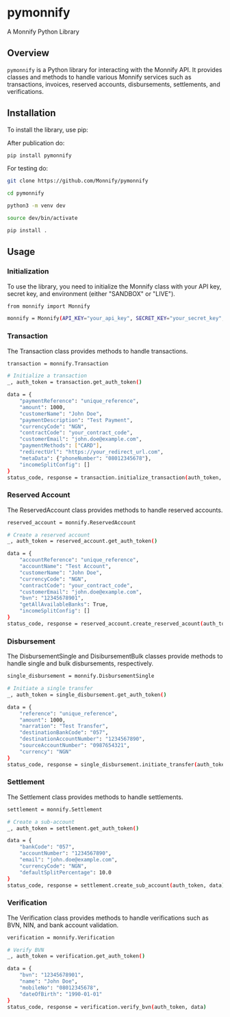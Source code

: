# pymonnify
A Monnify Python Library

## Overview

`pymonnify` is a Python library for interacting with the Monnify API. It provides classes and methods to handle various Monnify services such as transactions, invoices, reserved accounts, disbursements, settlements, and verifications.

## Installation

To install the library, use pip:

After publication do:

```sh
pip install pymonnify 
```

For testing do:
```sh
git clone https://github.com/Monnify/pymonnify

cd pymonnify

python3 -m venv dev

source dev/bin/activate

pip install .
```

## Usage

### Initialization
To use the library, you need to initialize the Monnify class with your API key, secret key, and environment (either "SANDBOX" or "LIVE").

```sh
from monnify import Monnify

monnify = Monnify(API_KEY="your_api_key", SECRET_KEY="your_secret_key", ENV="SANDBOX")
```

### Transaction
The Transaction class provides methods to handle transactions.

```sh
transaction = monnify.Transaction

# Initialize a transaction
_, auth_token = transaction.get_auth_token()

data = {
    "paymentReference": "unique_reference",
    "amount": 1000,
    "customerName": "John Doe",
    "paymentDescription": "Test Payment",
    "currencyCode": "NGN",
    "contractCode": "your_contract_code",
    "customerEmail": "john.doe@example.com",
    "paymentMethods": ["CARD"],
    "redirectUrl": "https://your_redirect_url.com",
    "metaData": {"phoneNumber": "08012345678"},
    "incomeSplitConfig": []
}
status_code, response = transaction.initialize_transaction(auth_token, data)
```



### Reserved Account
The ReservedAccount class provides methods to handle reserved accounts.

```sh
reserved_account = monnify.ReservedAccount

# Create a reserved account
_, auth_token = reserved_account.get_auth_token()

data = {
    "accountReference": "unique_reference",
    "accountName": "Test Account",
    "customerName": "John Doe",
    "currencyCode": "NGN",
    "contractCode": "your_contract_code",
    "customerEmail": "john.doe@example.com",
    "bvn": "12345678901",
    "getAllAvailableBanks": True,
    "incomeSplitConfig": []
}
status_code, response = reserved_account.create_reserved_acount(auth_token, data)
```


### Disbursement

The DisbursementSingle and DisibursementBulk classes provide methods to handle single and bulk disbursements, respectively.

```sh
single_disbursement = monnify.DisbursementSingle

# Initiate a single transfer
_, auth_token = single_disbursement.get_auth_token()

data = {
    "reference": "unique_reference",
    "amount": 1000,
    "narration": "Test Transfer",
    "destinationBankCode": "057",
    "destinationAccountNumber": "1234567890",
    "sourceAccountNumber": "0987654321",
    "currency": "NGN"
}
status_code, response = single_disbursement.initiate_transfer(auth_token, data)
```

### Settlement
The Settlement class provides methods to handle settlements.

```sh
settlement = monnify.Settlement

# Create a sub-account
_, auth_token = settlement.get_auth_token()

data = {
    "bankCode": "057",
    "accountNumber": "1234567890",
    "email": "john.doe@example.com",
    "currencyCode": "NGN",
    "defaultSplitPercentage": 10.0
}
status_code, response = settlement.create_sub_account(auth_token, data)
```

### Verification
The Verification class provides methods to handle verifications such as BVN, NIN, and bank account validation.

```sh
verification = monnify.Verification

# Verify BVN
_, auth_token = verification.get_auth_token()

data = {
    "bvn": "12345678901",
    "name": "John Doe",
    "mobileNo": "08012345678",
    "dateOfBirth": "1990-01-01"
}
status_code, response = verification.verify_bvn(auth_token, data)
```